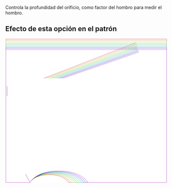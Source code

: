 
Controla la profundidad del orificio, como factor del hombro para medir el hombro.


## Efecto de esta opción en el patrón
![Esta imagen muestra el efecto de esta opción superponiendo varias variantes que tienen un valor diferente para esta opción](tamiko_armholedepthfactor_sample.svg "Efecto de esta opción en el patrón")